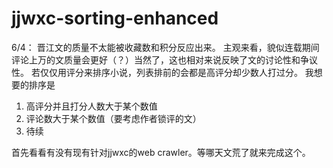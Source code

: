 # jjwxc-sorting-enhanced

6/4：
晋江文的质量不太能被收藏数和积分反应出来。
主观来看，貌似连载期间评论上万的文质量会更好（？）当然了，这也相对来说反映了文的讨论性和争议性。
若仅仅用评分来排序小说，列表排前的会都是高评分却少数人打过分。
我想要的排序是
1. 高评分并且打分人数大于某个数值
2. 评论数大于某个数值（要考虑作者锁评的文）
3. 待续

首先看看有没有现有针对jjwxc的web crawler。等哪天文荒了就来完成这个。

